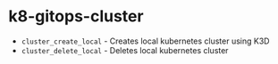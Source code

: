 # k8-gitops-cluster

* `cluster_create_local` - Creates local kubernetes cluster using K3D
* `cluster_delete_local` - Deletes local kubernetes cluster

